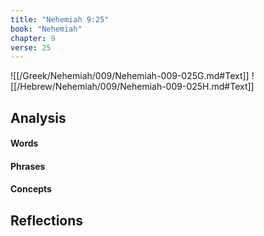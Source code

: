 ```yaml
---
title: "Nehemiah 9:25"
book: "Nehemiah"
chapter: 9
verse: 25
---
```

![[/Greek/Nehemiah/009/Nehemiah-009-025G.md#Text]]
![[/Hebrew/Nehemiah/009/Nehemiah-009-025H.md#Text]]

## Analysis

#### Words

#### Phrases

#### Concepts

## Reflections
